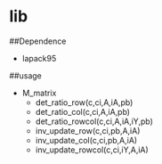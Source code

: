# lib 

##Dependence
- lapack95

##usage

- M_matrix
  - det_ratio_row(c,ci,A,iA,pb)
  - det_ratio_col(c,ci,A,iA,pb)
  - det_ratio_rowcol(c,ci,A,iA,iY,pb)
  - inv_update_row(c,ci,pb,A,iA)
  - inv_update_col(c,ci,pb,A,iA)
  - inv_update_rowcol(c,ci,iY,A,iA)

